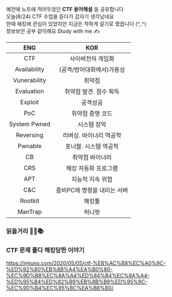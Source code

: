 예전에 노트에 적어두었던 __CTF 용어해설__ 을 공유합니다  
오늘(8/24) CTF 수업을 듣다가 갑자기 생각났네요  
한때 해킹에 관심이 있었지만 지금은 착하게 살기로 했씁니다 (^,.^)  
정보보안 공부 같이해요 Study with me ✍  
  
|ENG|KOR|
|:--:|:--:|
|CTF|사이버전의 게임화|
Availability|(공격/방어대회에서)가용성
Vunerability|취약점
Evaluation|취약점 발견. 점수 획득
Exploit|공격성공
PoC|취약점 증명 코드
System Pwned|시스템 장악
Reversing|리버싱. 바이너리 역공학
Pwnable|포너블. 시스템 역공학
CB|취약점 바이너리
CRS|해킹 자동화 프로그램
APT|지능적 지속 위협
C&C|좀비PC에 명령을 내리는 서버
Rootkit|해킹툴
ManTrap|허니팟

### 읽을거리 📕📖📚  
### CTF 문제 풀다 해킹당한 이야기
https://imjuno.com/2020/05/05/ctf-%EB%AC%B8%EC%A0%9C-%ED%92%80%EB%8B%A4%EA%B0%80-%EC%9D%B8%EC%8A%A4%ED%84%B4%EC%8A%A4-%ED%95%B4%ED%82%B9%EB%8B%B9%ED%95%9C-%EC%9D%B4%EC%95%BC%EA%B8%B0/
